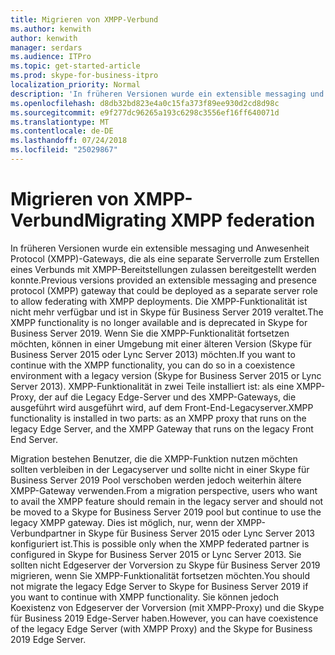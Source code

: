 ```yaml
---
title: Migrieren von XMPP-Verbund
ms.author: kenwith
author: kenwith
manager: serdars
ms.audience: ITPro
ms.topic: get-started-article
ms.prod: skype-for-business-itpro
localization_priority: Normal
description: 'In früheren Versionen wurde ein extensible messaging und Anwesenheit Protocol (XMPP)-Gateways, die als eine separate Serverrolle zum Erstellen eines Verbunds mit XMPP-Bereitstellungen zulassen bereitgestellt werden konnte. Die XMPP-Funktionalität ist nicht mehr verfügbar und veraltete in Skype für Business Server 2019. Wenn Sie die XMPP-Funktionalität fortsetzen möchten, können werden er besitzt, unterstellt in Coexitence-Umgebung mit Legacyversion (Skype für Business Server 2015 / Lync Server 2013). XMPP-Funktionalität in zwei Teile installiert ist: als eine XMPP-Proxy, der auf die Legacy Edge-Server und des XMPP-Gateways, die ausgeführt wird ausgeführt wird, auf dem Front-End-Legacyserver.'
ms.openlocfilehash: d8db32bd823e4a0c15fa373f89ee930d2cd8d98c
ms.sourcegitcommit: e9f277dc96265a193c6298c3556ef16ff640071d
ms.translationtype: MT
ms.contentlocale: de-DE
ms.lasthandoff: 07/24/2018
ms.locfileid: "25029867"
---
```

# <a name="migrating-xmpp-federation"></a><span data-ttu-id="8fe0c-106">Migrieren von XMPP-Verbund</span><span class="sxs-lookup"><span data-stu-id="8fe0c-106">Migrating XMPP federation</span></span>

<span data-ttu-id="8fe0c-107">In früheren Versionen wurde ein extensible messaging und Anwesenheit Protocol (XMPP)-Gateways, die als eine separate Serverrolle zum Erstellen eines Verbunds mit XMPP-Bereitstellungen zulassen bereitgestellt werden konnte.</span><span class="sxs-lookup"><span data-stu-id="8fe0c-107">Previous versions provided an extensible messaging and presence protocol (XMPP) gateway that could be deployed as a separate server role to allow federating with XMPP deployments.</span></span> <span data-ttu-id="8fe0c-108">Die XMPP-Funktionalität ist nicht mehr verfügbar und ist in Skype für Business Server 2019 veraltet.</span><span class="sxs-lookup"><span data-stu-id="8fe0c-108">The XMPP functionality is no longer available and is deprecated in Skype for Business Server 2019.</span></span> <span data-ttu-id="8fe0c-109">Wenn Sie die XMPP-Funktionalität fortsetzen möchten, können in einer Umgebung mit einer älteren Version (Skype für Business Server 2015 oder Lync Server 2013) möchten.</span><span class="sxs-lookup"><span data-stu-id="8fe0c-109">If you want to continue with the XMPP functionality, you can do so in a coexistence environment with a legacy version (Skype for Business Server 2015 or Lync Server 2013).</span></span> <span data-ttu-id="8fe0c-110">XMPP-Funktionalität in zwei Teile installiert ist: als eine XMPP-Proxy, der auf die Legacy Edge-Server und des XMPP-Gateways, die ausgeführt wird ausgeführt wird, auf dem Front-End-Legacyserver.</span><span class="sxs-lookup"><span data-stu-id="8fe0c-110">XMPP functionality is installed in two parts: as an XMPP proxy that runs on the legacy Edge Server, and the XMPP Gateway that runs on the legacy Front End Server.</span></span> 
  
<span data-ttu-id="8fe0c-111">Migration bestehen Benutzer, die die XMPP-Funktion nutzen möchten sollten verbleiben in der Legacyserver und sollte nicht in einer Skype für Business Server 2019 Pool verschoben werden jedoch weiterhin ältere XMPP-Gateway verwenden.</span><span class="sxs-lookup"><span data-stu-id="8fe0c-111">From a migration perspective, users who want to avail the XMPP feature should remain in the legacy server and should not be moved to a Skype for Business Server 2019 pool but continue to use the legacy XMPP gateway.</span></span> <span data-ttu-id="8fe0c-112">Dies ist möglich, nur, wenn der XMPP-Verbundpartner in Skype für Business Server 2015 oder Lync Server 2013 konfiguriert ist.</span><span class="sxs-lookup"><span data-stu-id="8fe0c-112">This is possible only when the XMPP federated partner is configured in Skype for Business Server 2015 or Lync Server 2013.</span></span> <span data-ttu-id="8fe0c-113">Sie sollten nicht Edgeserver der Vorversion zu Skype für Business Server 2019 migrieren, wenn Sie XMPP-Funktionalität fortsetzen möchten.</span><span class="sxs-lookup"><span data-stu-id="8fe0c-113">You should not migrate the legacy Edge Server to Skype for Business Server 2019 if you want to continue with XMPP functionality.</span></span> <span data-ttu-id="8fe0c-114">Sie können jedoch Koexistenz von Edgeserver der Vorversion (mit XMPP-Proxy) und die Skype für Business 2019 Edge-Server haben.</span><span class="sxs-lookup"><span data-stu-id="8fe0c-114">However, you can have coexistence of the legacy Edge Server (with XMPP Proxy) and the Skype for Business 2019 Edge Server.</span></span>
  

    

